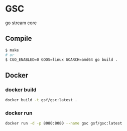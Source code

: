 # GSC
go stream core


## Compile 
```bash
$ make
# or
$ CGO_ENABLED=0 GOOS=linux GOARCH=amd64 go build .
```

## Docker
### docker build
```bash
docker build -t gsf/gsc:latest .
```
### docker run
```bash
docker run -d -p 8080:8080 --name gsc gsf/gsc:latest
```
